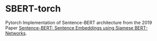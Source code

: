 # SBERT-torch
Pytorch Implementation of Sentence-BERT architecture from the 2019 Paper [Sentence-BERT: Sentence Embeddings using Siamese BERT-Networks](https://arxiv.org/pdf/1908.10084).
